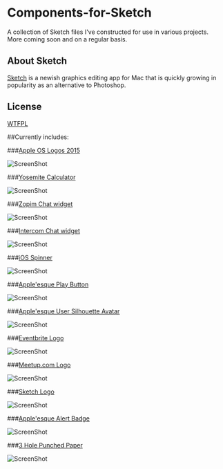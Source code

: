# Components-for-Sketch

A collection of Sketch files I've constructed for use in various projects. More coming soon and on a regular basis.

About Sketch
------------
[Sketch](http://bohemiancoding.com/sketch/) is a newish graphics editing app for Mac that is quickly growing in popularity as an alternative to Photoshop. 

License
------------
[WTFPL](http://www.wtfpl.net/)

##Currently includes:



###[Apple OS Logos 2015](https://github.com/JayHoltslander/Components-for-Sketch/tree/master/Apple-OS-Logos-2015)

![ScreenShot](Logos/Apple-OS-Logos-2015/preview.png)

###[Yosemite Calculator](https://github.com/JayHoltslander/Components-for-Sketch/tree/master/Yosemite-Calculator)

![ScreenShot](Yosemite-Calculator/preview.jpg)

###[Zopim Chat widget](https://github.com/JayHoltslander/Components-for-Sketch/tree/master/Zopim-Chat-Widget)

![ScreenShot](Zopim-Chat-Widget/preview.jpg)

###[Intercom Chat widget](https://github.com/JayHoltslander/Components-for-Sketch/tree/master/Intercom-Chat-Widget)

![ScreenShot](Intercom-Chat-Widget/preview.jpg)

###[iOS Spinner](https://github.com/JayHoltslander/Components-for-Sketch/tree/master/iOS-Spinner)

![ScreenShot](iOS-Spinner/preview.jpg)

###[Apple'esque Play Button](https://github.com/JayHoltslander/Components-for-Sketch/tree/master/Apple-Play-Button)

![ScreenShot](Apple-Play-Button/preview.jpg)

###[Apple'esque User Silhouette Avatar](https://github.com/JayHoltslander/Components-for-Sketch/tree/master/User-Silhouette-Avatar)

![ScreenShot](User-Silhouette-Avatar/preview.jpg)

###[Eventbrite Logo](https://github.com/JayHoltslander/Components-for-Sketch/tree/master/Logos/Eventbrite-logo)

![ScreenShot](Logos/Eventbrite-logo/preview.jpg)

###[Meetup.com Logo](https://github.com/JayHoltslander/Components-for-Sketch/tree/master/Logos/Meetup-logo)

![ScreenShot](Logos/Meetup-logo/preview.jpg)

###[Sketch Logo](https://github.com/JayHoltslander/Components-for-Sketch/tree/master/Logos/Sketch-logo)

![ScreenShot](Logos/Sketch-logo/preview.jpg)

###[Apple'esque Alert Badge](https://github.com/JayHoltslander/Components-for-Sketch/tree/master/Apple-Alert-Badge)

![ScreenShot](Apple-Alert-Badge/preview.jpg)

###[3 Hole Punched Paper](https://github.com/JayHoltslander/Components-for-Sketch/tree/master/3-Hole-Paper)

![ScreenShot](3-Hole-Paper/preview.jpg)